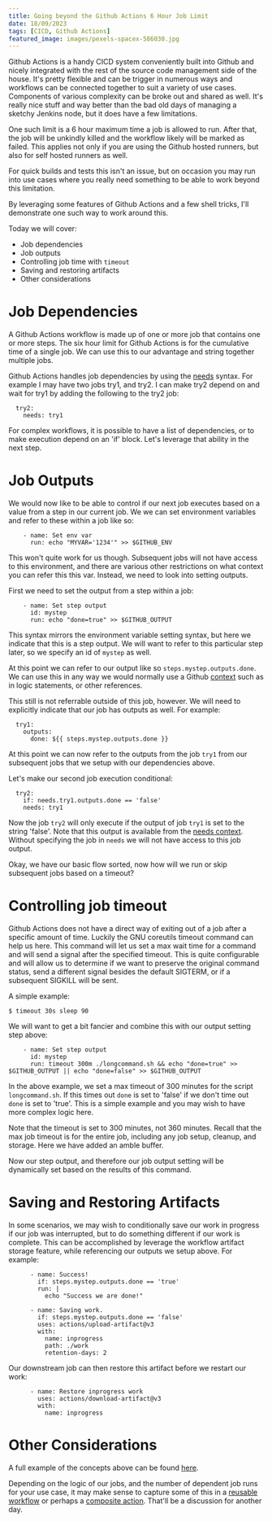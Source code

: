 ```yaml
---
title: Going beyond the Github Actions 6 Hour Job Limit
date: 18/09/2023
tags: [CICD, Github Actions]
featured_image: images/pexels-spacex-586030.jpg
---
```


Github Actions is a handy CICD system conveniently built into Github
and nicely integrated with the rest of the source code management side of the
house.  It's pretty flexible and can be trigger in numerous ways and
workflows can be connected together to suit a variety of use cases.  
Components of various complexity can be broke out and shared as well.
It's really nice stuff and way better than the bad old days of managing a
sketchy Jenkins node, but it does have a few limitations.

One such limit is a 6 hour maximum time a job is allowed to run.  After
that, the job will be unkindly killed and the workflow likely will be
marked as failed.  This applies not only if you are using the Github hosted runners,
but also for self hosted runners as well.

For quick builds and tests this isn't an issue, but on occasion you may run
into use cases where you really need something to be able to work beyond this
limitation.

By leveraging some features of Github Actions and a few shell tricks, I'll
demonstrate one such way to work around this.

Today we will cover:

* Job dependencies
* Job outputs
* Controlling job time with `timeout`
* Saving and restoring artifacts
* Other considerations

# Job Dependencies

A Github Actions workflow is made up of one or more job that contains one or
more steps.  The six hour limit for Github Actions is for the cumulative time
of a single job.  We can use this to our advantage and string together
multiple jobs.

Github Actions handles job dependencies by using the
[needs](https://docs.github.com/en/actions/using-workflows/workflow-syntax-for-github-actions#jobsjob_idneeds)
syntax.  For example I may have two jobs try1, and try2.  I can make try2
depend on and wait for try1 by adding the following to the try2 job:

```
  try2:
    needs: try1
```

For complex workflows, it is possible to have a list of dependencies, or to
make execution depend on an 'if' block.  Let's leverage that ability in the
next step.

# Job Outputs

We would now like to be able to control if our next job executes based on a value
from a step in our current job.  We we can set environment variables and
refer to these within a job like so: 

```
    - name: Set env var
      run: echo "MYVAR='1234'" >> $GITHUB_ENV
```

This won't quite work for us though.  Subsequent jobs will not have access to this environment, and there are
various other restrictions on what context you can refer this this var. Instead, we need to look into setting outputs.  

First we need to set the output from a step within a job:

```
    - name: Set step output
      id: mystep
      run: echo "done=true" >> $GITHUB_OUTPUT
```

This syntax mirrors the environment variable setting syntax, but here
we indicate that this is a step output.  We will want to refer to this
particular step later, so we specify an id of `mystep` as well.

At this point we can refer to our output like so `steps.mystep.outputs.done`.
We can use this in any way we would normally use a Github
[context](https://docs.github.com/en/actions/learn-github-actions/contexts)
such as in logic statements, or other references.

This still is not referrable outside of this job, however.  We will need to
explicitly indicate that our job has outputs as well.  For example:

```
  try1:
    outputs:
      done: ${{ steps.mystep.outputs.done }}
```

At this point we can now refer to the outputs from the job `try1` from our
subsequent jobs that we setup with our dependencies above.  

Let's make our second job execution conditional:

```
  try2:
    if: needs.try1.outputs.done == 'false'
    needs: try1
```

Now the job `try2` will only execute if the output of job `try1` is set to the
string 'false'.  Note that this output is available from the
[needs context](https://docs.github.com/en/actions/learn-github-actions/contexts#needs-context).
Without specifying the job in `needs` we will not have access to this job
output.

Okay, we have our basic flow sorted, now how will we run or skip subsequent
jobs based on a timeout?

# Controlling job timeout

Github Actions does not have a direct way of exiting out of a job after a
specific amount of time.  Luckily the GNU coreutils timeout command can help
us here.  This command will let us set a max wait time for a command and will
send a signal after the specified timeout.  This is quite configurable and
will allow us to determine if we want to preserve the original command status,
send a different signal besides the default SIGTERM, or if a subsequent
SIGKILL will be sent.

A simple example:

```
$ timeout 30s sleep 90
```    

We will want to get a bit fancier and combine this with our output setting
step above:

```
    - name: Set step output
      id: mystep
      run: timeout 300m ./longcommand.sh && echo "done=true" >> $GITHUB_OUTPUT || echo "done=false" >> $GITHUB_OUTPUT
```

In the above example, we set a max timeout of 300 minutes for the script
`longcommand.sh`.  If this times out `done` is set to 'false' if we don't time out
`done` is set to 'true'.  This is a simple example and you may wish to have
more complex logic here.

Note that the timeout is set to 300 minutes, not 360 minutes.  Recall that the
max job timeout is for the entire job, including any job setup, cleanup, and
storage.  Here we have added an amble buffer.

Now our step output, and therefore our job output setting will be dynamically
set based on the results of this command.

# Saving and Restoring Artifacts

In some scenarios, we may wish to conditionally save our work in progress if our job was
interrupted, but to do something different if our work is complete.  This can
be accomplished by leverage the workflow artifact storage feature, while
referencing our outputs we setup above.  For example:

```
      - name: Success!
        if: steps.mystep.outputs.done == 'true'
        run: |
          echo "Success we are done!"

      - name: Saving work.
        if: steps.mystep.outputs.done == 'false'
        uses: actions/upload-artifact@v3
        with:
          name: inprogress
          path: ./work
          retention-days: 2
```

Our downstream job can then restore this artifact before we restart our work:

```
      - name: Restore inprogress work
        uses: actions/download-artifact@v3
        with:
          name: inprogress
```

# Other Considerations

A full example of the concepts above can be found [here](https://github.com/kubilus1/actions6hour/blob/main/.github/workflows/6hour.yml).

Depending on the logic of our jobs, and the number of dependent job runs for your
use case, it may make sense to capture some of this in a [reusable workflow](https://docs.github.com/en/actions/using-workflows/reusing-workflows) or perhaps a [composite action](https://docs.github.com/en/actions/creating-actions/creating-a-composite-action).  That'll be a discussion for another day.

